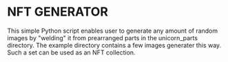 # NFT GENERATOR
This simple Python script enables user to generate any amount of random images by "welding" it from prearranged parts in the unicorn_parts directory.
The example directory contains a few images generater this way.
Such a set can be used as an NFT collection.